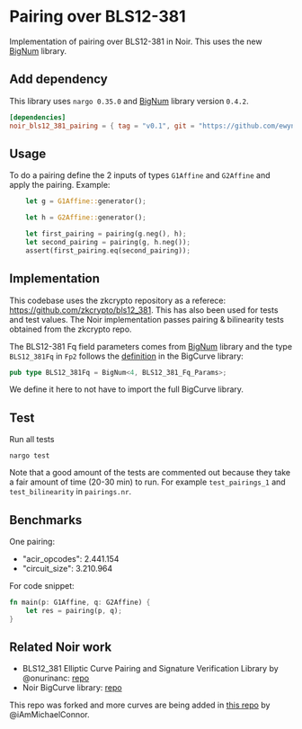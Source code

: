 # Pairing over BLS12-381

Implementation of pairing over BLS12-381 in Noir. This uses the new [BigNum](https://github.com/noir-lang/noir-bignum) library. 

## Add dependency

This library uses `nargo 0.35.0` and [BigNum](https://github.com/noir-lang/noir-bignum) library version `0.4.2`. 

```toml
[dependencies]
noir_bls12_381_pairing = { tag = "v0.1", git = "https://github.com/ewynx/noir_bls12_381_pairing" }
```
## Usage

To do a pairing define the 2 inputs of types `G1Affine` and `G2Affine` and apply the pairing. Example:
```rust
    let g = G1Affine::generator();

    let h = G2Affine::generator();

    let first_pairing = pairing(g.neg(), h);
    let second_pairing = pairing(g, h.neg());
    assert(first_pairing.eq(second_pairing));
```

## Implementation

This codebase uses the zkcrypto repository as a referece: https://github.com/zkcrypto/bls12_381. This has also been used for tests and test values. 
The Noir implementation passes pairing & bilinearity tests obtained from the zkcrypto repo. 

The BLS12-381 Fq field parameters comes from [BigNum](https://github.com/noir-lang/noir-bignum) library and the type `BLS12_381Fq` in `Fp2` follows the [definition](https://github.com/noir-lang/noir_bigcurve/blob/main/src/curves/bls12_381.nr#L60) in the BigCurve library:
```rust
pub type BLS12_381Fq = BigNum<4, BLS12_381_Fq_Params>;
```

We define it here to not have to import the full BigCurve library. 

## Test

Run all tests
```
nargo test
```

Note that a good amount of the tests are commented out because they take a fair amount of time (20-30 min) to run. For example `test_pairings_1` and `test_bilinearity` in `pairings.nr`. 

## Benchmarks

One pairing:
- "acir_opcodes": 2.441.154
- "circuit_size": 3.210.964

For code snippet:
```rust
fn main(p: G1Affine, q: G2Affine) {
    let res = pairing(p, q);
}
```


## Related Noir work
- BLS12_381 Elliptic Curve Pairing and Signature Verification Library by @onurinanc: [repo](https://github.com/onurinanc/noir-bls-signature)
- Noir BigCurve library: [repo](https://github.com/noir-lang/noir_bigcurve)

This repo was forked and more curves are being added in [this repo](https://github.com/iAmMichaelConnor/noir_bls12_381_pairing) by @iAmMichaelConnor. 



